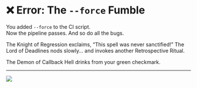 # ❌ Error: The `--force` Fumble

You added `--force` to the CI script.  
Now the pipeline passes. And so do all the bugs.

The Knight of Regression exclaims, “This spell was never sanctified!”
The Lord of Deadlines nods slowly… and invokes another Retrospective Ritual.

The Demon of Callback Hell drinks from your green checkmark.

---

<a href="../../start-game.md">
  <img src="https://img.shields.io/badge/Return%20to%20the%20battlefield%20and%20try%20again-slategray?style=for-the-badge"/>
</a>
